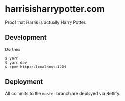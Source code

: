 # harrisisharrypotter.com

Proof that Harris is actually Harry Potter.

## Development

Do this:

```
$ yarn
$ yarn dev
$ open http://localhost:1234
```

## Deployment

All commits to the `master` branch are deployed via Netlify.
